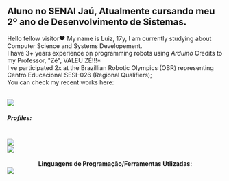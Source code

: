 ## Aluno no SENAI Jaú, Atualmente cursando meu 2º ano de Desenvolvimento de Sistemas.
Hello fellow visitor❤️ My name is Luiz, 17y, I am currently studying about Computer Science and Systems Developement. <br>
I have 3+ years experience on programming robots using *Arduino* Credits to my Professor, "Zé",  VALEU ZÉ!!!* <br>
I ve participated 2x at the Brazillian Robotic Olympics (OBR) representing Centro Educacional SESI-026 (Regional Qualifiers); 
<br>
You can check my recent works here:
<div style="display: inline_block"> <br>
<img src="https://img.shields.io/badge/SecurityCTRL-darkblue?style=for-the-badge&logo=Figma&logoColor=white">
</div>

<h5>Profiles:</h5>
<div style="display: inline_block"><br>
<a href="https://steamcommunity.com/id/RosyRoadToGlory" target="_blank">
<img src="https://img.shields.io/badge/Steam-000000?style=for-the-badge&logo=Steam&logoColor=blue">
</a>
  <br>
<a href="instagram.com/kenshinmello" target="_blank">
  <img src="https://img.shields.io/badge/Instagram-red?style=for-the-badge&logo=Instagram&logoColor=white">
</a>
</div>

<div style="text-align: center;"> <br>
  <b>Linguagens de Programação/Ferramentas Utlizadas:</b>
</div>

<div style="display: inline_block">
  <img src="https://img.shields.io/badge/JavaScript-orange?style=for-the-badge&logo=JavaScript&logoColor=white">
  
</div>

<!--
**LLuizXL/LLuizXL** is a ✨ _special_ ✨ repository because its `README.md` (this file) appears on your GitHub profile.
Here are some ideas to get you started:
- 🔭 I’m currently working on ...
- 🌱 I’m currently learning ...
- 👯 I’m looking to collaborate on ...
- 🤔 I’m looking for help with ...
- 💬 Ask me about ...
- 📫 How to reach me: ...
- 😄 Pronouns: ...
- ⚡ Fun fact: ...
-->
